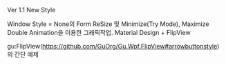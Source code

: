 Ver 1.1 New Style

Window Style = None의 Form ReSize 및 Minimize(Try Mode), Maximize Double Animation을 이용한 그래픽작업.
Material Design + FlipView

gu:FlipView(https://github.com/GuOrg/Gu.Wpf.FlipView#arrowbuttonstyle) 의 간단 예제